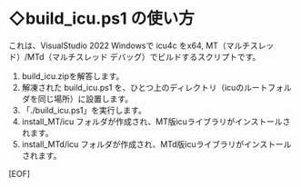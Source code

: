 # ◇build_icu.ps1 の使い方

これは、VisualStudio 2022 Windowsで icu4c をx64, MT（マルチスレッド）/MTd（マルチスレッド デバッグ）でビルドするスクリプトです。

1. build_icu.zipを解答します。
2. 解凍された build_icu.ps1 を、ひとつ上のディレクトリ（icuのルートフォルダを同じ場所）に設置します。
3. 「./build_icu.ps1」を実行します。
4. install_MT/icu フォルダが作成され、MT版icuライブラリがインストールされます。
5. install_MTd/icu フォルダが作成され、MTd版icuライブラリがインストールされます。

[EOF]
